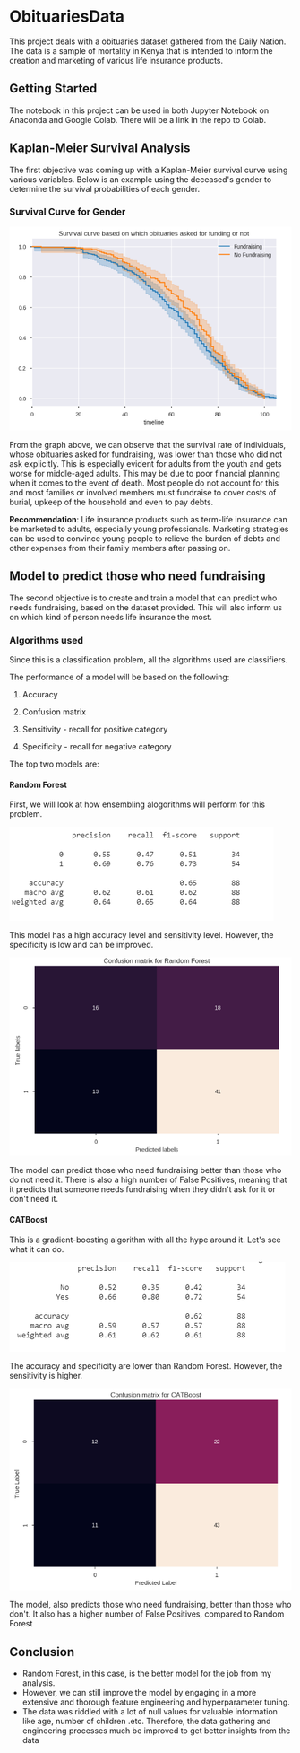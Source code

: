 # ObituariesData

This project deals with a obituaries dataset gathered from the Daily Nation. The data is a sample of mortality in Kenya that is intended to inform the creation and marketing of various life insurance products.

## Getting Started

The notebook in this project can be used in both Jupyter Notebook on Anaconda and Google Colab. There will be a link in the repo to Colab.

## Kaplan-Meier Survival Analysis

The first objective was coming up with a Kaplan-Meier survival curve using various variables. Below is an example using the deceased's gender to determine the survival probabilities of each gender.

### Survival Curve for Gender

![Image of Survival Curve Gender](images/scfunding.PNG)

From the graph above, we can observe that the survival rate of individuals, whose obituaries asked for fundraising, was lower than those who did not ask explicitly. This is especially evident for adults from the youth and gets worse for middle-aged adults. This may be due to poor financial planning when it comes to the event of death. Most people do not account for this and most families or involved members must fundraise to cover costs of burial, upkeep of the household and even to pay debts.

**Recommendation**: Life insurance products such as term-life insurance can be marketed to adults, especially young professionals. Marketing strategies can be used to convince young people to relieve the burden of debts and other expenses from their family members after passing on.

## Model to predict those who need fundraising

The second objective is to create and train a model that can predict who needs fundraising, based on the dataset provided. This will also inform us on which kind of person needs life insurance the most.

### Algorithms used
Since this is a classification problem, all the algorithms used are classifiers. 

The performance of a model will be based on the following:
1. Accuracy

2. Confusion matrix

3. Sensitivity - recall for positive category

4. Specificity - recall for negative category

The top two models are:

<!-- #### Decision Trees

![Decision Tree Classification Report](images/dt_report.PNG)

![Decision Tree Confusion Matrix](images/dt_cm.PNG) -->

#### Random Forest 

First, we will look at how ensembling alogorithms will perform for this problem.

![Random Forest Classification Report](images/rf_report.PNG)

This model has a high accuracy level and sensitivity level. However, the specificity is low and can be improved.

![Random Forest Confusion Matrix](images/rf_cm.PNG)

The model can predict those who need fundraising better than those who do not need it. There is also a high number of False Positives, meaning that it predicts that someone needs fundraising when they didn't ask for it or don't need it.

<!-- #### XGBoost

![XGBoost Classification Report](images/xgbreport.PNG)

![XGBoost Confusion Matrix](images/xgb_cm.PNG) -->

#### CATBoost

This is a gradient-boosting algorithm with all the hype around it. Let's see what it can do.

![CATBoost Classification Report](images/catb_report.PNG)

The accuracy and specificity are lower than Random Forest. However, the sensitivity is higher. 

![CATBoost Confusion Matrix](images/catb_cm.PNG)

The model, also predicts those who need fundraising, better than those who don't. It also has a higher number of False Positives, compared to Random Forest

## Conclusion

* Random Forest, in this case, is the better model for the job from my analysis.
* However, we can still improve the model by engaging in a more extensive and thorough feature engineering and hyperparameter tuning.
* The data was riddled with a lot of null values for valuable information like age, number of children .etc. Therefore, the data gathering and engineering processes much be improved to get better insights from the data
